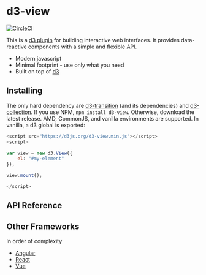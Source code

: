 # d3-view

[![CircleCI](https://circleci.com/gh/quantmind/d3-view.svg?style=svg&circle-token=f84972c3cf4e8f17d74066ead28544da990115c3)](https://circleci.com/gh/quantmind/d3-view)

This is a [d3 plugin](https://bost.ocks.org/mike/d3-plugin/) for building
interactive web interfaces.
It provides data-reactive components with a simple and flexible API.

* Modern javascript
* Minimal footprint  - use only what you need
* Built on top of [d3](https://github.com/d3)
 
## Installing

The only hard dependency are [d3-transition](https://github.com/d3/d3-transition) (and its dependencies) and [d3-collection](https://github.com/d3/d3-collection). If you use NPM, ``npm install d3-view``.
Otherwise, download the latest release.
AMD, CommonJS, and vanilla environments are supported. In vanilla, a d3 global is exported:
```javascript
<script src="https://d3js.org/d3-view.min.js"></script>
<script>

var view = new d3.View({
    el: "#my-element"
});

view.mount();

</script>
```

## API Reference

## Other Frameworks

In order of complexity

* [Angular](https://angularjs.org/)
* [React](https://facebook.github.io/react/)
* [Vue](http://vuejs.org/)
